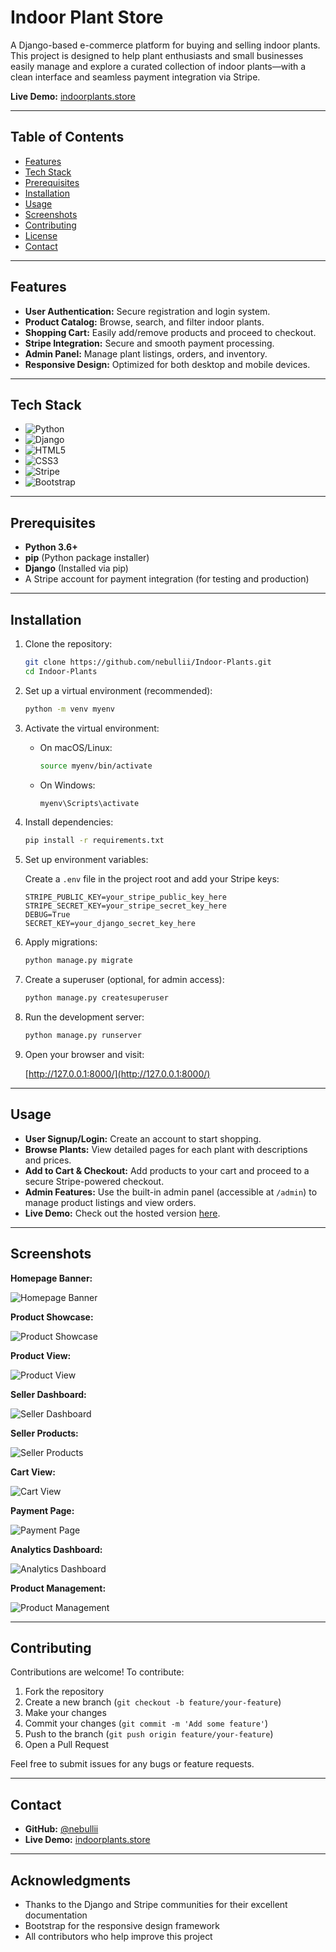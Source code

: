 # Indoor Plant Store

A Django-based e-commerce platform for buying and selling indoor plants. This project is designed to help plant enthusiasts and small businesses easily manage and explore a curated collection of indoor plants—with a clean interface and seamless payment integration via Stripe.

**Live Demo:** [indoorplants.store](https://nevus.pythonanywhere.com/)

---

## Table of Contents

- [Features](#features)
- [Tech Stack](#tech-stack)
- [Prerequisites](#prerequisites)
- [Installation](#installation)
- [Usage](#usage)
- [Screenshots](#screenshots)
- [Contributing](#contributing)
- [License](#license)
- [Contact](#contact)

---

## Features

- **User Authentication:** Secure registration and login system.
- **Product Catalog:** Browse, search, and filter indoor plants.
- **Shopping Cart:** Easily add/remove products and proceed to checkout.
- **Stripe Integration:** Secure and smooth payment processing.
- **Admin Panel:** Manage plant listings, orders, and inventory.
- **Responsive Design:** Optimized for both desktop and mobile devices.

---

## Tech Stack

- ![Python](https://img.shields.io/badge/Python-3776AB?style=flat&logo=python&logoColor=white)
- ![Django](https://img.shields.io/badge/Django-092E20?style=flat&logo=django&logoColor=white)
- ![HTML5](https://img.shields.io/badge/HTML5-E34F26?style=flat&logo=html5&logoColor=white)
- ![CSS3](https://img.shields.io/badge/CSS3-1572B6?style=flat&logo=css3&logoColor=white)
- ![Stripe](https://img.shields.io/badge/Stripe-008CDD?style=flat&logo=stripe&logoColor=white)
- ![Bootstrap](https://img.shields.io/badge/Bootstrap-563D7C?style=flat&logo=bootstrap&logoColor=white)

---

## Prerequisites

- **Python 3.6+**
- **pip** (Python package installer)
- **Django** (Installed via pip)
- A Stripe account for payment integration (for testing and production)

---

## Installation

1. Clone the repository:

   ```bash
   git clone https://github.com/nebullii/Indoor-Plants.git
   cd Indoor-Plants
   ```

2. Set up a virtual environment (recommended):

   ```bash
   python -m venv myenv
   ```

3. Activate the virtual environment:

   - On macOS/Linux:

     ```bash
     source myenv/bin/activate
     ```

   - On Windows:

     ```bash
     myenv\Scripts\activate
     ```

4. Install dependencies:

   ```bash
   pip install -r requirements.txt
   ```

5. Set up environment variables:

   Create a `.env` file in the project root and add your Stripe keys:

   ```env
   STRIPE_PUBLIC_KEY=your_stripe_public_key_here
   STRIPE_SECRET_KEY=your_stripe_secret_key_here
   DEBUG=True
   SECRET_KEY=your_django_secret_key_here
   ```

6. Apply migrations:

   ```bash
   python manage.py migrate
   ```

7. Create a superuser (optional, for admin access):

   ```bash
   python manage.py createsuperuser
   ```

8. Run the development server:

   ```bash
   python manage.py runserver
   ```

9. Open your browser and visit:

   [http://127.0.0.1:8000/](http://127.0.0.1:8000/)

---

## Usage

- **User Signup/Login:** Create an account to start shopping.
- **Browse Plants:** View detailed pages for each plant with descriptions and prices.
- **Add to Cart & Checkout:** Add products to your cart and proceed to a secure Stripe-powered checkout.
- **Admin Features:** Use the built-in admin panel (accessible at `/admin`) to manage product listings and view orders.
- **Live Demo:** Check out the hosted version [here](https://nevus.pythonanywhere.com/).

---

## Screenshots

**Homepage Banner:**

![Homepage Banner](https://github.com/user-attachments/assets/4a4f4ac6-b067-4730-982c-401d2063f2c5)

**Product Showcase:**

![Product Showcase](https://github.com/user-attachments/assets/893dad0b-47ea-45a6-b5b3-014eaeb8a13d)

**Product View:**

![Product View](https://github.com/user-attachments/assets/4a426b04-317d-4f90-82f3-3405060fa4c4)

**Seller Dashboard:**

![Seller Dashboard](https://github.com/user-attachments/assets/eba70b59-6dde-4ded-933b-a1f3be68cee8)

**Seller Products:**

![Seller Products](https://github.com/user-attachments/assets/b5740c00-3f16-4f97-a14c-07f036f749f1)

**Cart View:**

![Cart View](https://github.com/user-attachments/assets/94da07a1-ac60-4c4d-924b-345792f18ec7)

**Payment Page:**

![Payment Page](https://github.com/user-attachments/assets/e29c3219-4a64-468a-8c6e-b26660da7621)

**Analytics Dashboard:**

![Analytics Dashboard](https://github.com/user-attachments/assets/2c88f095-63d3-47b4-87e1-b0c4c5958bed)

**Product Management:**

![Product Management](https://github.com/user-attachments/assets/4a4f4ac6-b067-4730-982c-401d2063f2c5)

---

## Contributing

Contributions are welcome! To contribute:

1. Fork the repository
2. Create a new branch (`git checkout -b feature/your-feature`)
3. Make your changes
4. Commit your changes (`git commit -m 'Add some feature'`)
5. Push to the branch (`git push origin feature/your-feature`)
6. Open a Pull Request

Feel free to submit issues for any bugs or feature requests.

---

## Contact

- **GitHub:** [@nebullii](https://github.com/nebullii)
- **Live Demo:** [indoorplants.store](https://nevus.pythonanywhere.com/)

---

## Acknowledgments

- Thanks to the Django and Stripe communities for their excellent documentation
- Bootstrap for the responsive design framework
- All contributors who help improve this project
